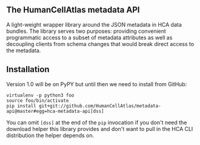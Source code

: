 ## The HumanCellAtlas metadata API

A light-weight wrapper library around the JSON metadata in HCA data bundles.
The library serves two purposes: providing convenient programmatic access to a
subset of metadata attributes as well as decoupling clients from schema changes
that would break direct access to the metadata.


## Installation

Version 1.0 will be on PyPY but until then we need to install from GitHub: 

```
virtualenv -p python3 foo
source foo/bin/activate
pip install git+git://github.com/HumanCellAtlas/metadata-api@master#egg=hca-metadata-api[dss]
```

You can omit `[dss]` at the end of the `pip` invocation if you don't need
the download helper this library provides and don't want to pull in the HCA CLI
distribution the helper depends on.
